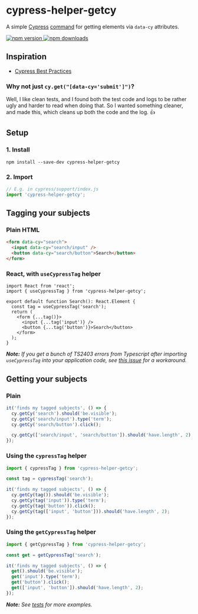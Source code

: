 # cypress-helper-getcy

A simple [Cypress](https://www.cypress.io/) [command](https://docs.cypress.io/api/cypress-api/custom-commands.html) for getting elements via `data-cy` attributes.

[![npm version](https://img.shields.io/npm/v/cypress-helper-getcy.svg?style=flat-square) ![npm downloads](https://img.shields.io/npm/dm/cypress-helper-getcy?style=flat-square)](https://www.npmjs.com/package/cypress-helper-getcy)

## Inspiration

- [Cypress Best Practices](https://docs.cypress.io/guides/references/best-practices.html#Selecting-Elements)

### Why not just `cy.get("[data-cy='submit']")`?

Well, I like clean tests, and I found both the test code and logs to be rather ugly and harder to read when doing that. So I wanted something cleaner, and made this, which cleans up both the code and the log. 👍

## Setup

### 1. Install

```shell
npm install --save-dev cypress-helper-getcy
```

### 2. Import

```js
// E.g. in cypress/support/index.js
import 'cypress-helper-getcy';
```

## Tagging your subjects

### Plain HTML

```html
<form data-cy="search">
  <input data-cy="search/input" />
  <button data-cy="search/button">Search</button>
</form>
```

### React, with `useCypressTag` helper

```tsx
import React from 'react';
import { useCypressTag } from 'cypress-helper-getcy';

export default function Search(): React.Element {
  const tag = useCypressTag('search');
  return (
    <form {...tag()}>
      <input {...tag('input')} />
      <button {...tag('button')}>Search</button>
    </form>
  );
}
```

_**Note:** If you get a bunch of TS2403 errors from Typescript after importing `useCypressTag` into your application code, see [this issue](https://github.com/Svish/cypress-helper-getcy/issues/1) for a workaround._

## Getting your subjects

### Plain

```ts
it('finds my tagged subjects', () => {
  cy.getCy('search').should('be.visible');
  cy.getCy('search/input').type('term');
  cy.getCy('search/button').click();

  cy.getCy(['search/input', 'search/button']).should('have.length', 2);
});
```

### Using the `cypressTag` helper

```ts
import { cypressTag } from 'cypress-helper-getcy';

const tag = cypressTag('search');

it('finds my tagged subjects', () => {
  cy.getCy(tag()).should('be.visible');
  cy.getCy(tag('input')).type('term');
  cy.getCy(tag('button')).click();
  cy.getCy(tag(['input', 'button'])).should('have.length', 2);
});
```

### Using the `getCypressTag` helper

```ts
import { getCypressTag } from 'cypress-helper-getcy';

const get = getCypressTag('search');

it('finds my tagged subjects', () => {
  get().should('be.visible');
  get('input').type('term');
  get('button').click();
  get(['input', 'button']).should('have.length', 2);
});
```

_**Note:** See [tests](test/tests/getCy.ts) for more examples._
